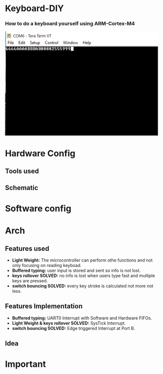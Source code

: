# Keyboard-DIY
### How to do a keyboard yourself using ARM-Cortex-M4
![example](https://github.com/KareimGazer/Keyboard-DIY/blob/main/assets/terminal.PNG?raw=true)

# Hardware Config
## Tools used

## Schematic

# Software config

# Arch
## Features used
- **Light Weight:** The microcontroller can perform othe functions and not only focusing on reading keyboad.
- **Buffered typing:** user input is stored and sent so info is not lost.
- **keys rollover SOLVED:** no info is lost when users type fast and multiple keys are pressed.
- **switch bouncing SOLVED:** every key stroke is calculated not more not less.

## Features Implementation
- **Buffered typing:** UART0 Interrupt with Software and Hardware FIFOs.
- **Light Weight & keys rollover SOLVED:** SysTick Interrupt.
- **switch bouncing SOLVED:** Edge triggered Interrupt at Port B.

## Idea

# Important
